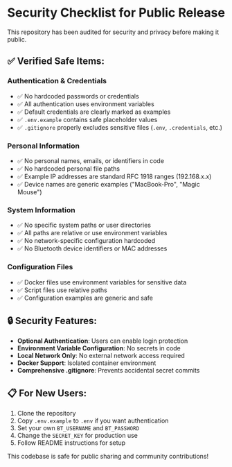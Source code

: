 # Security Checklist for Public Release

This repository has been audited for security and privacy before making it public.

## ✅ Verified Safe Items:

### Authentication & Credentials
- ✅ No hardcoded passwords or credentials
- ✅ All authentication uses environment variables
- ✅ Default credentials are clearly marked as examples
- ✅ `.env.example` contains safe placeholder values
- ✅ `.gitignore` properly excludes sensitive files (`.env`, `.credentials`, etc.)

### Personal Information  
- ✅ No personal names, emails, or identifiers in code
- ✅ No hardcoded personal file paths
- ✅ Example IP addresses are standard RFC 1918 ranges (192.168.x.x)
- ✅ Device names are generic examples ("MacBook-Pro", "Magic Mouse")

### System Information
- ✅ No specific system paths or user directories  
- ✅ All paths are relative or use environment variables
- ✅ No network-specific configuration hardcoded
- ✅ No Bluetooth device identifiers or MAC addresses

### Configuration Files
- ✅ Docker files use environment variables for sensitive data
- ✅ Script files use relative paths
- ✅ Configuration examples are generic and safe

## 🔒 Security Features:

- **Optional Authentication**: Users can enable login protection
- **Environment Variable Configuration**: No secrets in code
- **Local Network Only**: No external network access required
- **Docker Support**: Isolated container environment
- **Comprehensive .gitignore**: Prevents accidental secret commits

## 📋 For New Users:

1. Clone the repository
2. Copy `.env.example` to `.env` if you want authentication
3. Set your own `BT_USERNAME` and `BT_PASSWORD`
4. Change the `SECRET_KEY` for production use
5. Follow README instructions for setup

This codebase is safe for public sharing and community contributions!
